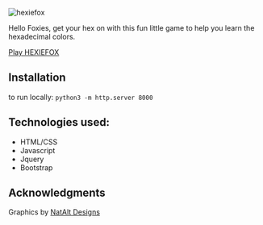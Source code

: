 ![hexiefox](https://user-images.githubusercontent.com/13789291/28380751-1598342c-6c7e-11e7-8f51-6719049abed5.png)

Hello Foxies, get your hex on with this fun little game to help you learn the hexadecimal colors.

[Play HEXIEFOX](https://hexiefox.rondawylie.com)

## Installation
to run locally:
``` python3 -m http.server 8000 ```

## Technologies used:
* HTML/CSS
* Javascript
* Jquery
* Bootstrap

## Acknowledgments

Graphics by [NatAlt Designs](http://natalt.co.uk/)
